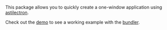 This package allows you to quickly create a one-window application using [astilectron](https://github.com/sgraves66/go-astilectron).

Check out the [demo](https://github.com/sgraves66/go-astilectron-demo) to see a working example with the [bundler](https://github.com/sgraves66/go-astilectron-bundler).
